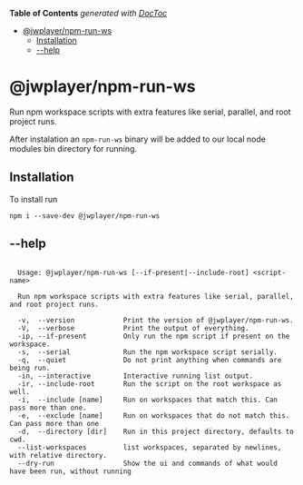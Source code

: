 <!-- START doctoc generated TOC please keep comment here to allow auto update -->
<!-- DON'T EDIT THIS SECTION, INSTEAD RE-RUN doctoc TO UPDATE -->
**Table of Contents**  *generated with [DocToc](https://github.com/thlorenz/doctoc)*

- [@jwplayer/npm-run-ws](#jwplayernpm-run-ws)
  - [Installation](#installation)
  - [--help](#--help)

<!-- END doctoc generated TOC please keep comment here to allow auto update -->

# @jwplayer/npm-run-ws

Run npm workspace scripts with extra features like serial, parallel, and root project runs.

After instalation an `npm-run-ws` binary will be added to our local node modules bin directory for running.

## Installation
To install run

```
npm i --save-dev @jwplayer/npm-run-ws
```

## --help

```

  Usage: @jwplayer/npm-run-ws [--if-present|--include-root] <script-name>

  Run npm workspace scripts with extra features like serial, parallel, and root project runs.

  -v,  --version            Print the version of @jwplayer/npm-run-ws.
  -V,  --verbose            Print the output of everything.
  -ip, --if-present         Only run the npm script if present on the workspace.
  -s,  --serial             Run the npm workspace script serially.
  -q,  --quiet              Do not print anything when commands are being run.
  -in, --interactive        Interactive running list output.
  -ir, --include-root       Run the script on the root workspace as well.
  -i,  --include [name]     Run on workspaces that match this. Can pass more than one.
  -e,  --exclude [name]     Run on workspaces that do not match this. Can pass more than one
  -d,  --directory [dir]    Run in this project directory, defaults to cwd.
  --list-workspaces         list workspaces, separated by newlines, with relative directory.
  --dry-run                 Show the ui and commands of what would have been run, without running

```
